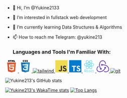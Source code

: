 - 👋 Hi, I’m @Yukine2133
- 👀 I’m interested in fullstack web development
- 🌱 I’m currently learning Data Structures & Algorithms
- 📫 How to reach me Telegram: @yukine213

  <h3 align="left">Languages and Tools I'm Familiar With:</h3>
  <p align="left"> 

<a href="https://www.w3.org/html/" target="_blank" rel="noreferrer"> 
<img src="https://raw.githubusercontent.com/devicons/devicon/master/icons/html5/html5-original-wordmark.svg" alt="html5" width="40" height="40"/> 
</a> 
  
<a href="https://www.w3schools.com/css/" target="_blank" rel="noreferrer"> 
<img src="https://raw.githubusercontent.com/devicons/devicon/master/icons/css3/css3-original-wordmark.svg" alt="css3" width="40" height="40"/> 
</a> 
  

  
<a href="https://tailwindcss.com/" target="_blank" rel="noreferrer">
<img src="https://www.vectorlogo.zone/logos/tailwindcss/tailwindcss-icon.svg" alt="tailwind" width="40" height="40"/>
</a>
  


<a href="https://developer.mozilla.org/en-US/docs/Web/JavaScript" target="_blank" rel="noreferrer"> 
<img src="https://raw.githubusercontent.com/devicons/devicon/master/icons/javascript/javascript-original.svg" alt="javascript" width="40" height="40"/> 
</a> 
  
<a href="https://www.typescriptlang.org/" target="_blank" rel="noreferrer"> 
<img src="https://raw.githubusercontent.com/devicons/devicon/master/icons/typescript/typescript-original.svg" alt="typescript" width="40" height="40"/> 
</a>
  
<a href="https://reactjs.org/" target="_blank" rel="noreferrer"> 
<img src="https://raw.githubusercontent.com/devicons/devicon/master/icons/react/react-original-wordmark.svg" alt="react" width="40" height="40"/>
</a> 
  
<a href="https://redux-toolkit.js.org/" target="_blank" rel="noreferrer"> 
<img src="https://raw.githubusercontent.com/devicons/devicon/master/icons/redux/redux-original.svg" alt="redux toolkit" width="40" height="40"/> 
</a>
  
<a href="https://git-scm.com/" target="_blank" rel="noreferrer"> 
<img src="https://www.vectorlogo.zone/logos/git-scm/git-scm-icon.svg" alt="git" width="40" height="40"/> 
</a> 







</p>

![Yukine213's GitHub stats](https://github-readme-stats.vercel.app/api?username=yukine2133&show_icons=true&theme=dracula)

[![Yukine213's WakaTime stats](https://github-readme-stats.vercel.app/api/wakatime?username=yukine213)](https://github.com/anuraghazra/github-readme-stats)
[![Top Langs](https://github-readme-stats.vercel.app/api/top-langs/?username=yukine2133&layout=compact)](https://github.com/anuraghazra/github-readme-stats)
